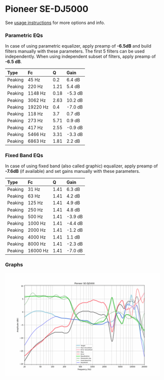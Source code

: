 # Pioneer SE-DJ5000
See [usage instructions](https://github.com/jaakkopasanen/AutoEq#usage) for more options and info.

### Parametric EQs
In case of using parametric equalizer, apply preamp of **-6.5dB** and build filters manually
with these parameters. The first 5 filters can be used independently.
When using independent subset of filters, apply preamp of **-6.5 dB**.

| Type    | Fc       |    Q | Gain    |
|:--------|:---------|:-----|:--------|
| Peaking | 45 Hz    | 0.2  | 6.4 dB  |
| Peaking | 220 Hz   | 1.21 | 5.4 dB  |
| Peaking | 1148 Hz  | 0.18 | -5.3 dB |
| Peaking | 3062 Hz  | 2.63 | 10.2 dB |
| Peaking | 19220 Hz | 0.4  | -7.0 dB |
| Peaking | 118 Hz   | 3.7  | 0.7 dB  |
| Peaking | 273 Hz   | 5.71 | 0.9 dB  |
| Peaking | 417 Hz   | 2.55 | -0.9 dB |
| Peaking | 5466 Hz  | 3.31 | -3.3 dB |
| Peaking | 6863 Hz  | 1.81 | 2.2 dB  |

### Fixed Band EQs
In case of using fixed band (also called graphic) equalizer, apply preamp of **-7.6dB**
(if available) and set gains manually with these parameters.

| Type    | Fc       |    Q | Gain    |
|:--------|:---------|:-----|:--------|
| Peaking | 31 Hz    | 1.41 | 6.3 dB  |
| Peaking | 63 Hz    | 1.41 | 4.2 dB  |
| Peaking | 125 Hz   | 1.41 | 4.9 dB  |
| Peaking | 250 Hz   | 1.41 | 4.8 dB  |
| Peaking | 500 Hz   | 1.41 | -3.9 dB |
| Peaking | 1000 Hz  | 1.41 | -4.4 dB |
| Peaking | 2000 Hz  | 1.41 | -1.2 dB |
| Peaking | 4000 Hz  | 1.41 | 1.1 dB  |
| Peaking | 8000 Hz  | 1.41 | -2.3 dB |
| Peaking | 16000 Hz | 1.41 | -7.0 dB |

### Graphs
![](./Pioneer%20SE-DJ5000.png)